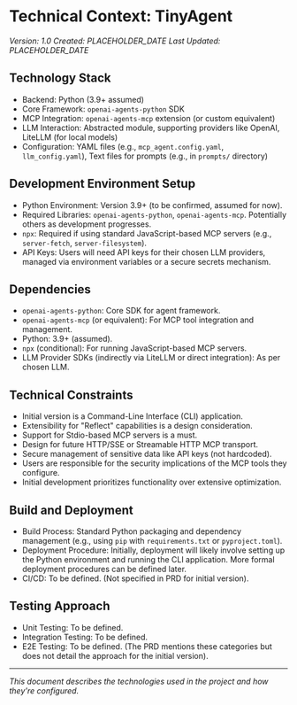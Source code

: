 # Technical Context: TinyAgent
*Version: 1.0*
*Created: PLACEHOLDER_DATE*
*Last Updated: PLACEHOLDER_DATE*

## Technology Stack
- Backend: Python (3.9+ assumed)
- Core Framework: `openai-agents-python` SDK
- MCP Integration: `openai-agents-mcp` extension (or custom equivalent)
- LLM Interaction: Abstracted module, supporting providers like OpenAI, LiteLLM (for local models)
- Configuration: YAML files (e.g., `mcp_agent.config.yaml`, `llm_config.yaml`), Text files for prompts (e.g., in `prompts/` directory)

## Development Environment Setup
- Python Environment: Version 3.9+ (to be confirmed, assumed for now).
- Required Libraries: `openai-agents-python`, `openai-agents-mcp`. Potentially others as development progresses.
- `npx`: Required if using standard JavaScript-based MCP servers (e.g., `server-fetch`, `server-filesystem`).
- API Keys: Users will need API keys for their chosen LLM providers, managed via environment variables or a secure secrets mechanism.

## Dependencies
- `openai-agents-python`: Core SDK for agent framework.
- `openai-agents-mcp` (or equivalent): For MCP tool integration and management.
- Python: 3.9+ (assumed).
- `npx` (conditional): For running JavaScript-based MCP servers.
- LLM Provider SDKs (indirectly via LiteLLM or direct integration): As per chosen LLM.

## Technical Constraints
- Initial version is a Command-Line Interface (CLI) application.
- Extensibility for "Reflect" capabilities is a design consideration.
- Support for Stdio-based MCP servers is a must.
- Design for future HTTP/SSE or Streamable HTTP MCP transport.
- Secure management of sensitive data like API keys (not hardcoded).
- Users are responsible for the security implications of the MCP tools they configure.
- Initial development prioritizes functionality over extensive optimization.

## Build and Deployment
- Build Process: Standard Python packaging and dependency management (e.g., using `pip` with `requirements.txt` or `pyproject.toml`).
- Deployment Procedure: Initially, deployment will likely involve setting up the Python environment and running the CLI application. More formal deployment procedures can be defined later.
- CI/CD: To be defined. (Not specified in PRD for initial version).

## Testing Approach
- Unit Testing: To be defined.
- Integration Testing: To be defined.
- E2E Testing: To be defined.
(The PRD mentions these categories but does not detail the approach for the initial version).

---

*This document describes the technologies used in the project and how they're configured.* 